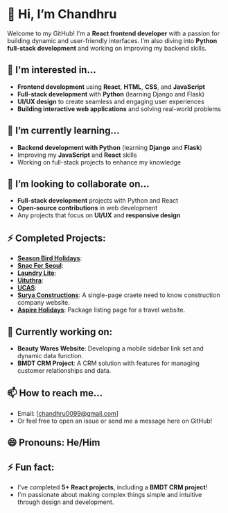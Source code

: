 # 👋 Hi, I’m Chandhru

Welcome to my GitHub! I'm a **React frontend developer** with a passion for building dynamic and user-friendly interfaces. I’m also diving into **Python full-stack development** and working on improving my backend skills.

## 👀 I'm interested in...
- **Frontend development** using **React**, **HTML**, **CSS**, and **JavaScript**
- **Full-stack development** with **Python** (learning Django and Flask)
- **UI/UX design** to create seamless and engaging user experiences
- **Building interactive web applications** and solving real-world problems

## 🌱 I’m currently learning...
- **Backend development with Python** (learning **Django** and **Flask**)
- Improving my **JavaScript** and **React** skills
- Working on full-stack projects to enhance my knowledge

## 💞️ I’m looking to collaborate on...
- **Full-stack development** projects with Python and React
- **Open-source contributions** in web development
- Any projects that focus on **UI/UX** and **responsive design**

## ⚡ Completed Projects:
- [**Season Bird Holidays**](https://seasonbirdholidays.com/):
- [**Snac For Seoul**](https://snacforseoul.com/):
- [**Laundry Lite**](https://laundrylite.in/):
- [**Uituthra**](https://uituthra.in/):
- [**UCAS**](https://ucas.ac.in/):
- [**Surya Constructions**](https://srisuryaconstructions.com/): A single-page craete need to know construction company website.
- [**Aspire Holidays**](https://aspireholidays.in/): Package listing page for a travel website.

## 🔨 Currently working on:
- **Beauty Wares Website**: Developing a mobile sidebar link set and dynamic data function.
- **BMDT CRM Project**: A CRM solution with features for managing customer relationships and data.

## 📫 How to reach me...
- Email: [chandhru0099@gmail.com]
- Or feel free to open an issue or send me a message here on GitHub!

## 😄 Pronouns: He/Him

## ⚡ Fun fact:
- I've completed **5+ React projects**, including a **BMDT CRM project**!
- I'm passionate about making complex things simple and intuitive through design and development.
